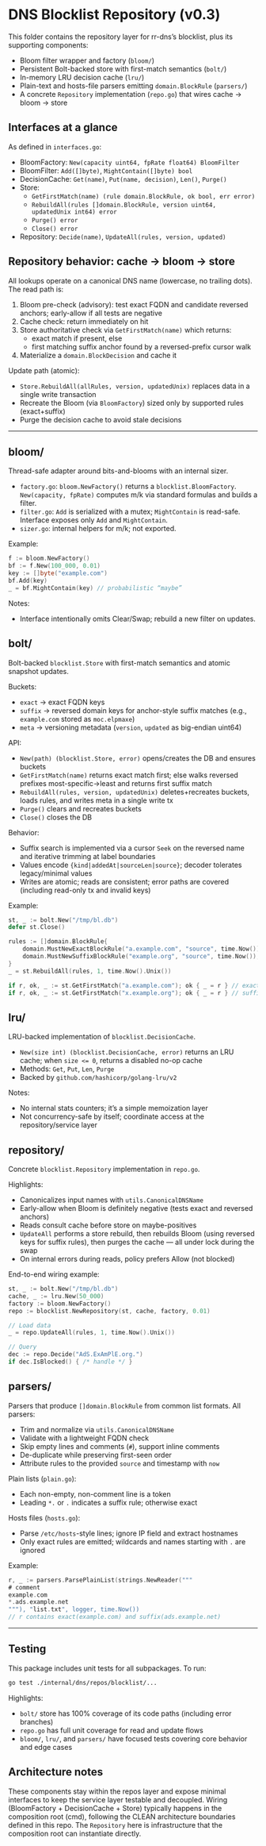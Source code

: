 # DNS Blocklist Repository (v0.3)

This folder contains the repository layer for rr-dns’s blocklist, plus its supporting components:

- Bloom filter wrapper and factory (`bloom/`)
- Persistent Bolt-backed store with first-match semantics (`bolt/`)
- In-memory LRU decision cache (`lru/`)
- Plain-text and hosts-file parsers emitting `domain.BlockRule` (`parsers/`)
- A concrete `Repository` implementation (`repo.go`) that wires cache → bloom → store

## Interfaces at a glance

As defined in `interfaces.go`:

- BloomFactory: `New(capacity uint64, fpRate float64) BloomFilter`
- BloomFilter: `Add([]byte)`, `MightContain([]byte) bool`
- DecisionCache: `Get(name)`, `Put(name, decision)`, `Len()`, `Purge()`
- Store:
    - `GetFirstMatch(name) (rule domain.BlockRule, ok bool, err error)`
    - `RebuildAll(rules []domain.BlockRule, version uint64, updatedUnix int64) error`
    - `Purge() error`
    - `Close() error`
- Repository: `Decide(name)`, `UpdateAll(rules, version, updated)`

## Repository behavior: cache → bloom → store

All lookups operate on a canonical DNS name (lowercase, no trailing dots). The read path is:

1) Bloom pre-check (advisory): test exact FQDN and candidate reversed anchors; early-allow if all tests are negative
2) Cache check: return immediately on hit
3) Store authoritative check via `GetFirstMatch(name)` which returns:
     - exact match if present, else
     - first matching suffix anchor found by a reversed-prefix cursor walk
4) Materialize a `domain.BlockDecision` and cache it

Update path (atomic):

- `Store.RebuildAll(allRules, version, updatedUnix)` replaces data in a single write transaction
- Recreate the Bloom (via `BloomFactory`) sized only by supported rules (exact+suffix)
- Purge the decision cache to avoid stale decisions

---

## bloom/

Thread-safe adapter around bits-and-blooms with an internal sizer.

- `factory.go`: `bloom.NewFactory()` returns a `blocklist.BloomFactory`. `New(capacity, fpRate)` computes m/k via standard formulas and builds a filter.
- `filter.go`: `Add` is serialized with a mutex; `MightContain` is read-safe. Interface exposes only `Add` and `MightContain`.
- `sizer.go`: internal helpers for m/k; not exported.

Example:

```go
f := bloom.NewFactory()
bf := f.New(100_000, 0.01)
key := []byte("example.com")
bf.Add(key)
_ = bf.MightContain(key) // probabilistic “maybe”
```

Notes:
- Interface intentionally omits Clear/Swap; rebuild a new filter on updates.

## bolt/

Bolt-backed `blocklist.Store` with first-match semantics and atomic snapshot updates.

Buckets:
- `exact`   → exact FQDN keys
- `suffix`  → reversed domain keys for anchor-style suffix matches (e.g., `example.com` stored as `moc.elpmaxe`)
- `meta`    → versioning metadata (`version`, `updated` as big-endian uint64)

API:
- `New(path) (blocklist.Store, error)` opens/creates the DB and ensures buckets
- `GetFirstMatch(name)` returns exact match first; else walks reversed prefixes most-specific→least and returns first suffix match
- `RebuildAll(rules, version, updatedUnix)` deletes+recreates buckets, loads rules, and writes meta in a single write tx
- `Purge()` clears and recreates buckets
- `Close()` closes the DB

Behavior:
- Suffix search is implemented via a cursor `Seek` on the reversed name and iterative trimming at label boundaries
- Values encode `{kind|addedAt|sourceLen|source}`; decoder tolerates legacy/minimal values
- Writes are atomic; reads are consistent; error paths are covered (including read-only tx and invalid keys)

Example:

```go
st, _ := bolt.New("/tmp/bl.db")
defer st.Close()

rules := []domain.BlockRule{
    domain.MustNewExactBlockRule("a.example.com", "source", time.Now()),
    domain.MustNewSuffixBlockRule("example.org", "source", time.Now()),
}
_ = st.RebuildAll(rules, 1, time.Now().Unix())

if r, ok, _ := st.GetFirstMatch("a.example.com"); ok { _ = r } // exact
if r, ok, _ := st.GetFirstMatch("x.example.org"); ok { _ = r } // suffix
```

## lru/

LRU-backed implementation of `blocklist.DecisionCache`.

- `New(size int) (blocklist.DecisionCache, error)` returns an LRU cache; when `size <= 0`, returns a disabled no-op cache
- Methods: `Get`, `Put`, `Len`, `Purge`
- Backed by `github.com/hashicorp/golang-lru/v2`

Notes:
- No internal stats counters; it’s a simple memoization layer
- Not concurrency-safe by itself; coordinate access at the repository/service layer

## repository/

Concrete `blocklist.Repository` implementation in `repo.go`.

Highlights:
- Canonicalizes input names with `utils.CanonicalDNSName`
- Early-allow when Bloom is definitely negative (tests exact and reversed anchors)
- Reads consult cache before store on maybe-positives
- `UpdateAll` performs a store rebuild, then rebuilds Bloom (using reversed keys for suffix rules), then purges the cache — all under lock during the swap
- On internal errors during reads, policy prefers Allow (not blocked)

End-to-end wiring example:

```go
st, _ := bolt.New("/tmp/bl.db")
cache, _ := lru.New(50_000)
factory := bloom.NewFactory()
repo := blocklist.NewRepository(st, cache, factory, 0.01)

// Load data
_ = repo.UpdateAll(rules, 1, time.Now().Unix())

// Query
dec := repo.Decide("AdS.ExAmPlE.org.")
if dec.IsBlocked() { /* handle */ }
```

## parsers/

Parsers that produce `[]domain.BlockRule` from common list formats. All parsers:

- Trim and normalize via `utils.CanonicalDNSName`
- Validate with a lightweight FQDN check
- Skip empty lines and comments (`#`), support inline comments
- De-duplicate while preserving first-seen order
- Attribute rules to the provided `source` and timestamp with `now`

Plain lists (`plain.go`):
- Each non-empty, non-comment line is a token
- Leading `*.` or `.` indicates a suffix rule; otherwise exact

Hosts files (`hosts.go`):
- Parse `/etc/hosts`-style lines; ignore IP field and extract hostnames
- Only exact rules are emitted; wildcards and names starting with `.` are ignored

Example:

```go
r, _ := parsers.ParsePlainList(strings.NewReader("""
# comment
example.com
*.ads.example.net
"""), "list.txt", logger, time.Now())
// r contains exact(example.com) and suffix(ads.example.net)
```

---

## Testing

This package includes unit tests for all subpackages. To run:

```bash
go test ./internal/dns/repos/blocklist/...
```

Highlights:
- `bolt/` store has 100% coverage of its code paths (including error branches)
- `repo.go` has full unit coverage for read and update flows
- `bloom/`, `lru/`, and `parsers/` have focused tests covering core behavior and edge cases

## Architecture notes

These components stay within the repos layer and expose minimal interfaces to keep the service layer testable and decoupled. Wiring (BloomFactory + DecisionCache + Store) typically happens in the composition root (cmd), following the CLEAN architecture boundaries defined in this repo. The `Repository` here is infrastructure that the composition root can instantiate directly.
